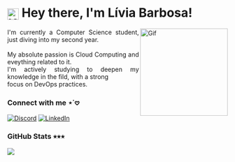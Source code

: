 <h1>
     <img align="center" alt="Kuromi" width="26px" src="https://imgur.com/Fx3d2MC.png">  
     <span> Hey there, I'm Lívia Barbosa! </span>
</h1>

<img align="right" alt="Gif" height="200" src="https://i.pinimg.com/originals/08/a8/3b/08a83bca77fa046b6525086ad3a84fe9.gif">

<p align="justify"> 
I'm currently a Computer Science student, just diving
into my second year. <br> <br>
My absolute passion is Cloud Computing and eveything
related to it.  <br> 
I'm actively studying to deepen my knowledge in the fild, with a strong  <br>
focus on DevOps practices.
</p>

### Connect with me ⋆˙𖹭
[![Discord](https://img.shields.io/badge/Discord-%237289DA.svg?logo=discord&logoColor=white&color=f35dbb)](https://discord.gg/chendoie) 
[![LinkedIn](https://img.shields.io/badge/LinkedIn-%230077B5.svg?logo=linkedin&logoColor=white&color=f35dbb)](https://linkedin.com/in/liviamrbarbosa) 

### GitHub Stats ⭒⭒⭒
![](https://github-readme-stats.vercel.app/api?username=livmrb&theme=omni&hide_border=false&include_all_commits=false&count_private=false)<br/>



